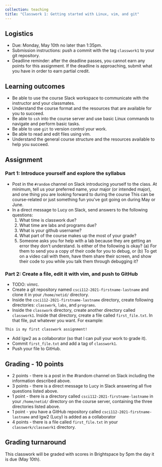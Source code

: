 ```yaml
---
collection: teaching
title: "Classwork 1: Getting started with Linux, vim, and git"
---
```


## Logistics
* Due: Monday, May 10th no later than 1:35pm.
* Submission instructions: push a commit with the tag `classwork1` to your git
	repository.
* Deadline reminder: after the deadline passes, you cannot earn any points for
	this assignment. If the deadline is approaching, submit what you have in
	order to earn partial credit.

## Learning outcomes
* Be able to use the course Slack workspace to communicate with the instructor
	and your classmates.
* Understand the course format and the resources that are available for you to
	succeed.
* Be able to `ssh` into the course server and use basic Linux commands to
	navigate and perform basic tasks.
* Be able to use `git` to version control your work.
* Be able to read and edit files using vim.
* Understand the general course structure and the resources available to help
	you succeed.

## Assignment

### Part 1: Introduce yourself and explore the syllabus
* Post in the `#random` channel on Slack introducing yourself to the class. At
minimum, tell us your preferred name, your major (or intended major), and one
thing you are looking forward to during the course This can be course-related or
just something fun you've got going on during May or June.
* In a direct message to Lucy on Slack, send answers to the following
	questions:
	1. What time is classwork due?
	2. What time are labs and programs due?
	3. What is your github username?
	4. What part of the course makes up the most of your grade?
	5. Someone asks you for help with a lab because they are getting an error they don't understand.
	Is either of the following is okay?
	   (a) For them to send you a copy of their code for you to debug, or (b)
	   To get on a video call with them, have them share their screen, and show
	   their code to you while you talk them through debugging it?

### Part 2: Create a file, edit it with vim, and push to GitHub
* TODO: vimrc.
* Create a git repository named `csci112-2021-firstname-lastname` and clone it
	in your `/home/netid/` directory.
* Inside the `csci112-2021-firstname-lastname` directory, create
	following directories: `classwork`, `labs`, and `programs`.
* Inside the `classwork` directory, create another directory called
	`classwork1`. Inside that directory, create a file called `first_file.txt`.
	In that file, put whatever you want. For example:

```
This is my first classwork assignment!
```
* Add lgw2 as a collaborator (so that I can pull your work to grade it).
* Commit `first_file.txt` and add a tag of `classwork1`.
* Push your file to GitHub.

## Grading - 10 points
* 2 points - there is a post in the #random channel on Slack including the
	information described above.
* 3 points - there is a direct message to Lucy in Slack answering all five
	questions listed above.
* 1 point - there is a directory called `csci112-2021-firstname-lastname` in
	your `/home/netid/` directory on the course server, containing the three
	directories listed above.
* 1 point - you have a GitHub repository called
	`csci112-2021-firstname-lastname` and lgw2 (Lucy) is added as a
	collaborator
* 4 points - there is a file called `first_file.txt` in your
	`classwork/classwork1` directory.

## Grading turnaround
This classwork will be graded with scores in Brightspace by 5pm the day it is
due (May 10th).
